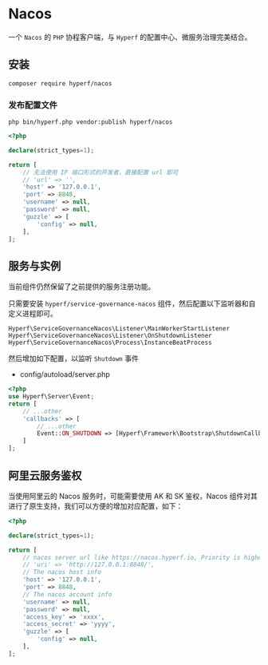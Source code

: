 # Nacos

一个 `Nacos` 的 `PHP` 协程客户端，与 `Hyperf` 的配置中心、微服务治理完美结合。

## 安装

```shell
composer require hyperf/nacos
```

### 发布配置文件

```shell
php bin/hyperf.php vendor:publish hyperf/nacos
```

```php
<?php

declare(strict_types=1);

return [
    // 无法使用 IP 端口形式的开发者，直接配置 url 即可
    // 'url' => '',
    'host' => '127.0.0.1',
    'port' => 8848,
    'username' => null,
    'password' => null,
    'guzzle' => [
        'config' => null,
    ],
];

```

## 服务与实例

当前组件仍然保留了之前提供的服务注册功能。

只需要安装 `hyperf/service-governance-nacos` 组件，然后配置以下监听器和自定义进程即可。

`Hyperf\ServiceGovernanceNacos\Listener\MainWorkerStartListener`
`Hyperf\ServiceGovernanceNacos\Listener\OnShutdownListener`
`Hyperf\ServiceGovernanceNacos\Process\InstanceBeatProcess`

然后增加如下配置，以监听 `Shutdown` 事件

- config/autoload/server.php

```php
<?php
use Hyperf\Server\Event;
return [
    // ...other
    'callbacks' => [
        // ...other
        Event::ON_SHUTDOWN => [Hyperf\Framework\Bootstrap\ShutdownCallback::class, 'onShutdown']
    ]
];
```

## 阿里云服务鉴权

当使用阿里云的 Nacos 服务时，可能需要使用 AK 和 SK 鉴权，Nacos 组件对其进行了原生支持，我们可以方便的增加对应配置，如下：

```php
<?php

declare(strict_types=1);

return [
    // nacos server url like https://nacos.hyperf.io, Priority is higher than host:port
    // 'uri' => 'http://127.0.0.1:8848/',
    // The nacos host info
    'host' => '127.0.0.1',
    'port' => 8848,
    // The nacos account info
    'username' => null,
    'password' => null,
    'access_key' => 'xxxx',
    'access_secret' => 'yyyy',
    'guzzle' => [
        'config' => null,
    ],
];
```

